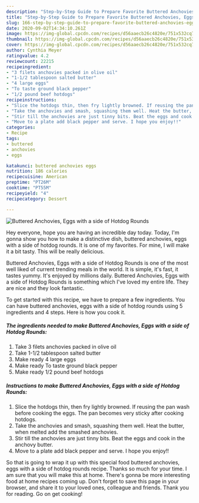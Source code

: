```yaml
---
description: "Step-by-Step Guide to Prepare Favorite Buttered Anchovies, Eggs with a side of Hotdog Rounds"
title: "Step-by-Step Guide to Prepare Favorite Buttered Anchovies, Eggs with a side of Hotdog Rounds"
slug: 166-step-by-step-guide-to-prepare-favorite-buttered-anchovies-eggs-with-a-side-of-hotdog-rounds
date: 2020-09-02T14:34:10.261Z
image: https://img-global.cpcdn.com/recipes/d56aaecb26c4820e/751x532cq70/buttered-anchovies-eggs-with-a-side-of-hotdog-rounds-recipe-main-photo.jpg
thumbnail: https://img-global.cpcdn.com/recipes/d56aaecb26c4820e/751x532cq70/buttered-anchovies-eggs-with-a-side-of-hotdog-rounds-recipe-main-photo.jpg
cover: https://img-global.cpcdn.com/recipes/d56aaecb26c4820e/751x532cq70/buttered-anchovies-eggs-with-a-side-of-hotdog-rounds-recipe-main-photo.jpg
author: Cynthia Meyer
ratingvalue: 4.2
reviewcount: 22215
recipeingredient:
- "3 filets anchovies packed in olive oil"
- "1-1/2 tablespoon salted butter"
- "4 large eggs"
- "To taste ground black pepper"
- "1/2 pound beef hotdogs"
recipeinstructions:
- "Slice the hotdogs thin, then fry lightly browned. If reusing the pan wash before cooking the eggs. The pan becomes very sticky after cooking hotdogs."
- "Take the anchovies and smash, squashing them well. Heat the butter, when melted add the smashed anchovies."
- "Stir till the anchovies are just tinny bits. Beat the eggs and cook in the anchovy butter."
- "Move to a plate add black pepper and serve. I hope you enjoy!!"
categories:
- Recipe
tags:
- buttered
- anchovies
- eggs

katakunci: buttered anchovies eggs 
nutrition: 186 calories
recipecuisine: American
preptime: "PT26M"
cooktime: "PT55M"
recipeyield: "4"
recipecategory: Dessert

---
```



![Buttered Anchovies, Eggs with a side of Hotdog Rounds](https://img-global.cpcdn.com/recipes/d56aaecb26c4820e/751x532cq70/buttered-anchovies-eggs-with-a-side-of-hotdog-rounds-recipe-main-photo.jpg)

Hey everyone, hope you are having an incredible day today. Today, I'm gonna show you how to make a distinctive dish, buttered anchovies, eggs with a side of hotdog rounds. It is one of my favorites. For mine, I will make it a bit tasty. This will be really delicious.

Buttered Anchovies, Eggs with a side of Hotdog Rounds is one of the most well liked of current trending meals in the world. It is simple, it's fast, it tastes yummy. It's enjoyed by millions daily. Buttered Anchovies, Eggs with a side of Hotdog Rounds is something which I've loved my entire life. They are nice and they look fantastic.




To get started with this recipe, we have to prepare a few ingredients. You can have buttered anchovies, eggs with a side of hotdog rounds using 5 ingredients and 4 steps. Here is how you cook it.

<!--inarticleads1-->

##### The ingredients needed to make Buttered Anchovies, Eggs with a side of Hotdog Rounds:

1. Take 3 filets anchovies packed in olive oil
1. Take 1-1/2 tablespoon salted butter
1. Make ready 4 large eggs
1. Make ready To taste ground black pepper
1. Make ready 1/2 pound beef hotdogs




<!--inarticleads2-->

##### Instructions to make Buttered Anchovies, Eggs with a side of Hotdog Rounds:

1. Slice the hotdogs thin, then fry lightly browned. If reusing the pan wash before cooking the eggs. The pan becomes very sticky after cooking hotdogs.
1. Take the anchovies and smash, squashing them well. Heat the butter, when melted add the smashed anchovies.
1. Stir till the anchovies are just tinny bits. Beat the eggs and cook in the anchovy butter.
1. Move to a plate add black pepper and serve. I hope you enjoy!!




So that is going to wrap it up with this special food buttered anchovies, eggs with a side of hotdog rounds recipe. Thanks so much for your time. I am sure that you will make this at home. There's gonna be more interesting food at home recipes coming up. Don't forget to save this page in your browser, and share it to your loved ones, colleague and friends. Thank you for reading. Go on get cooking!
